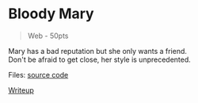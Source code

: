 # Bloody Mary
> Web - 50pts

Mary has a bad reputation but she only wants a friend. \
Don't be afraid to get close, her style is unprecedented.


Files: 
[source code](./src/)

[Writeup](./writeup)